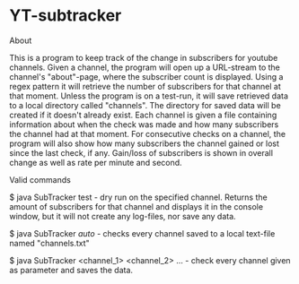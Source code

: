 # YT-subtracker

About

This is a program to keep track of the change in subscribers for youtube channels.
Given a channel, the program will open up a URL-stream to the channel's "about"-page, where the subscriber 
count is displayed. Using a regex pattern it will retrieve the number of subscribers for that channel at that
moment. Unless the program is on a test-run, it will save retrieved data to a local directory called "channels". 
The directory for saved data will be created if it doesn't already exist.
Each channel is given a file containing information about when the check was made and how many subscribers
the channel had at that moment. For consecutive checks on a channel, the program will also show how many 
subscribers the channel gained or lost since the last check, if any.
Gain/loss of subscribers is shown in overall change as well as rate per minute and second.


Valid commands

$ java SubTracker test <channel name> - dry run on the specified channel. Returns the amount of subscribers 
    for that channel and displays it in the console window, but it will not create any log-files, nor save 
    any data.

$ java SubTracker $auto$ - checks every channel saved to a local text-file named "channels.txt"

$ java SubTracker <channel_1> <channel_2> ... - check every channel given as parameter and saves the data.
